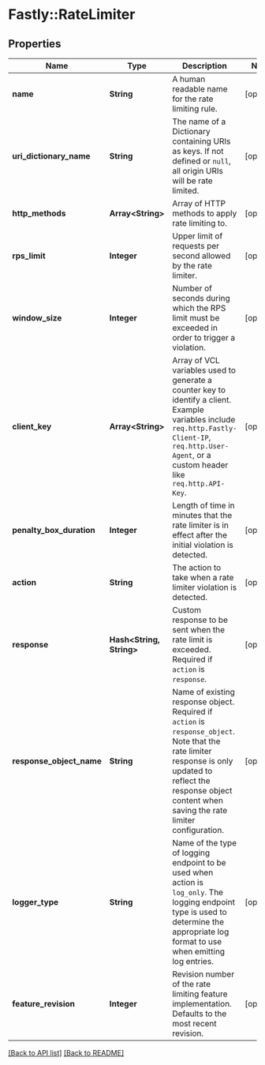 # Fastly::RateLimiter

## Properties

| Name | Type | Description | Notes |
| ---- | ---- | ----------- | ----- |
| **name** | **String** | A human readable name for the rate limiting rule. | [optional] |
| **uri_dictionary_name** | **String** | The name of a Dictionary containing URIs as keys. If not defined or `null`, all origin URIs will be rate limited. | [optional] |
| **http_methods** | **Array&lt;String&gt;** | Array of HTTP methods to apply rate limiting to. | [optional] |
| **rps_limit** | **Integer** | Upper limit of requests per second allowed by the rate limiter. | [optional] |
| **window_size** | **Integer** | Number of seconds during which the RPS limit must be exceeded in order to trigger a violation. | [optional] |
| **client_key** | **Array&lt;String&gt;** | Array of VCL variables used to generate a counter key to identify a client. Example variables include `req.http.Fastly-Client-IP`, `req.http.User-Agent`, or a custom header like `req.http.API-Key`. | [optional] |
| **penalty_box_duration** | **Integer** | Length of time in minutes that the rate limiter is in effect after the initial violation is detected. | [optional] |
| **action** | **String** | The action to take when a rate limiter violation is detected. | [optional] |
| **response** | **Hash&lt;String, String&gt;** | Custom response to be sent when the rate limit is exceeded. Required if `action` is `response`. | [optional] |
| **response_object_name** | **String** | Name of existing response object. Required if `action` is `response_object`. Note that the rate limiter response is only updated to reflect the response object content when saving the rate limiter configuration. | [optional] |
| **logger_type** | **String** | Name of the type of logging endpoint to be used when action is `log_only`. The logging endpoint type is used to determine the appropriate log format to use when emitting log entries. | [optional] |
| **feature_revision** | **Integer** | Revision number of the rate limiting feature implementation. Defaults to the most recent revision. | [optional] |

[[Back to API list]](../../README.md#endpoints) [[Back to README]](../../README.md)

